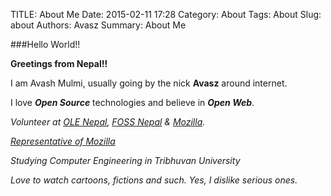TITLE: About Me
Date: 2015-02-11 17:28
Category: About
Tags: About
Slug: about
Authors: Avasz
Summary: About Me

###Hello World!!  

**Greetings from Nepal!!**







I am Avash Mulmi, usually going by the nick **Avasz** around internet.  

I love __*Open Source*__ technologies and believe in __*Open Web*__.







_Volunteer at [OLE Nepal](http://olenepal.org), [FOSS Nepal](http://fossnepal.org) & [Mozilla](http://mozilla.org)._  

_[Representative of Mozilla](http://reps.mozilla.org/u/avashmulmi)_  

_Studying Computer Engineering in Tribhuvan University_  

_Love to watch cartoons, fictions and such. Yes, I dislike serious ones._





